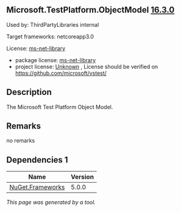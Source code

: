 Microsoft.TestPlatform.ObjectModel [16.3.0](https://www.nuget.org/packages/Microsoft.TestPlatform.ObjectModel/16.3.0)
--------------------

Used by: ThirdPartyLibraries internal

Target frameworks: netcoreapp3.0

License: [ms-net-library](../../../../licenses/ms-net-library) 

- package license: [ms-net-library](http://www.microsoft.com/web/webpi/eula/net_library_eula_enu.htm) 
- project license: [Unknown](https://github.com/microsoft/vstest/) , License should be verified on https://github.com/microsoft/vstest/

Description
-----------
The Microsoft Test Platform Object Model.

Remarks
-----------
no remarks


Dependencies 1
-----------

|Name|Version|
|----------|:----|
|[NuGet.Frameworks](../../../../packages/nuget.org/nuget.frameworks/5.0.0)|5.0.0|

*This page was generated by a tool.*